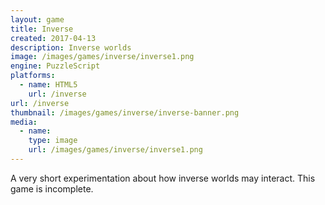 ```yaml
---
layout: game
title: Inverse
created: 2017-04-13
description: Inverse worlds
image: /images/games/inverse/inverse1.png
engine: PuzzleScript
platforms:
  - name: HTML5
    url: /inverse
url: /inverse
thumbnail: /images/games/inverse/inverse-banner.png
media:
  - name:
    type: image
    url: /images/games/inverse/inverse1.png
---
```

A very short experimentation about how inverse worlds may interact. This game is incomplete.

